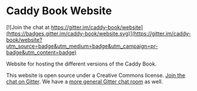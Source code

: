 # Caddy Book Website

[![Join the chat at https://gitter.im/caddy-book/website](https://badges.gitter.im/caddy-book/website.svg)](https://gitter.im/caddy-book/website?utm_source=badge&utm_medium=badge&utm_campaign=pr-badge&utm_content=badge)

Website for hosting the different versions of the Caddy Book.

This website is open source under a Creative Commons license. [Join the chat on Gitter](https://gitter.im/caddy-book/website).
We have a [more general Gitter chat room](https://gitter.im/caddy-book/general) as well.
